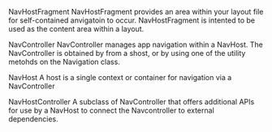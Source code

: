 NavHostFragment
NavHostFragment provides an area within your layout file for self-contained anvigatoin to occur. NavHostFragment is intented to be used as the content area within a layout.

NavController
NavController manages app navigation within a NavHost. The NavController is obtained by from a shost, or by using one of the utility metohds on the Navigation class. 

NavHost
A host is a single context or container for navigation via a NavController

NavHostController
A subclass of NavController that offers additional APIs for use by a NavHost to connect the Navcontroller to external dependencies.
